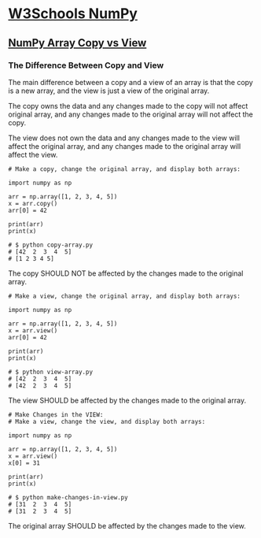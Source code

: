 # [W3Schools NumPy](https://www.w3schools.com/python/numpy/default.asp)

## [NumPy Array Copy vs View](https://www.w3schools.com/python/numpy/numpy_copy_vs_view.asp)

### The Difference Between Copy and View

The main difference between a copy and a view of an array is that the copy is a new array, and the view is just a view of the original array.

The copy owns the data and any changes made to the copy will not affect original array, and any changes made to the original array will not affect the copy.

The view does not own the data and any changes made to the view will affect the original array, and any changes made to the original array will affect the view.

```
# Make a copy, change the original array, and display both arrays:

import numpy as np

arr = np.array([1, 2, 3, 4, 5])
x = arr.copy()
arr[0] = 42

print(arr)
print(x)

# $ python copy-array.py 
# [42  2  3  4  5]
# [1 2 3 4 5]
```

The copy SHOULD NOT be affected by the changes made to the original array.

```
# Make a view, change the original array, and display both arrays:

import numpy as np

arr = np.array([1, 2, 3, 4, 5])
x = arr.view()
arr[0] = 42

print(arr)
print(x)

# $ python view-array.py 
# [42  2  3  4  5]
# [42  2  3  4  5]
```

The view SHOULD be affected by the changes made to the original array.

```
# Make Changes in the VIEW:
# Make a view, change the view, and display both arrays:

import numpy as np

arr = np.array([1, 2, 3, 4, 5])
x = arr.view()
x[0] = 31

print(arr)
print(x)

# $ python make-changes-in-view.py 
# [31  2  3  4  5]
# [31  2  3  4  5]
```

The original array SHOULD be affected by the changes made to the view.